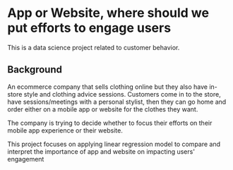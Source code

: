 
# App or Website, where should we put efforts to engage users
This is a data science project related to customer behavior.

## Background
An ecommerce company that sells clothing online but they also have in-store style and clothing advice sessions. Customers come in to the store, have sessions/meetings with a personal stylist, then they can go home and order either on a mobile app or website for the clothes they want.

The company is trying to decide whether to focus their efforts on their mobile app experience or their website.

This project focuses on applying linear regression model to compare and interpret the importance of app and website on impacting users' engagement

